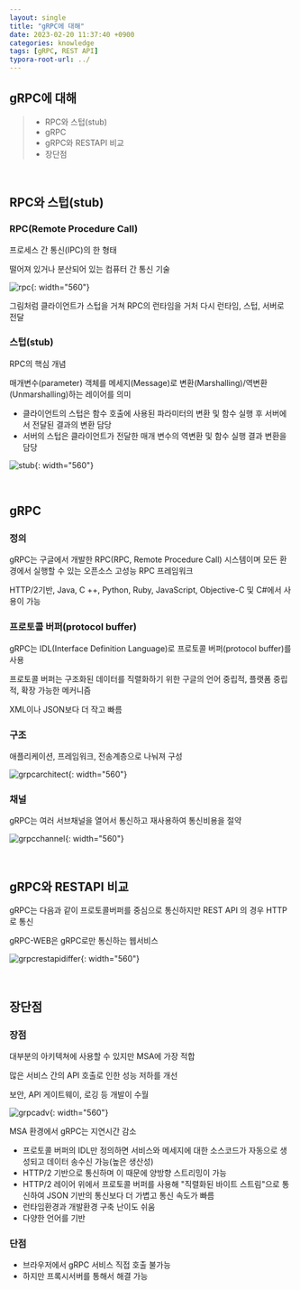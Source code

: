 ```yaml
---
layout: single
title: "gRPC에 대해"
date: 2023-02-20 11:37:40 +0900
categories: knowledge
tags: [gRPC, REST API]
typora-root-url: ../
---
```


## gRPC에 대해
> - RPC와 스텁(stub)
> - gRPC
> - gRPC와 RESTAPI 비교
> - 장단점

<br>

## RPC와 스텁(stub)

### RPC(Remote Procedure Call)

프로세스 간 통신(IPC)의 한 형태

떨어져 있거나 분산되어 있는 컴퓨터 간 통신 기술

![rpc](/images/2023-02-20-about-grpc/rpc.jpg){: width="560"}

그림처럼 클라이언트가 스텁을 거쳐 RPC의 런타임을 거처 다시 런타임, 스텁, 서버로 전달

### 스텁(stub)

RPC의 핵심 개념

매개변수(parameter) 객체를 메세지(Message)로 변환(Marshalling)/역변환(Unmarshalling)하는 레이어를 의미

- 클라이언트의 스텁은 함수 호출에 사용된 파라미터의 변환 및 함수 실행 후 서버에서 전달된 결과의 변환 담당
- 서버의 스텁은 클라이언트가 전달한 매개 변수의 역변환 및 함수 실행 결과 변환을 담당

![stub](/images/2023-02-20-about-grpc/stub.jpg){: width="560"}

<br>

## gRPC

### 정의

gRPC는 구글에서 개발한 RPC(RPC, Remote Procedure Call) 시스템이며 모든 환경에서 실행할 수 있는 오픈소스 고성능 RPC 프레임워크

HTTP/2기반, Java, C ++, Python, Ruby, JavaScript, Objective-C 및 C#에서 사용이 가능

### 프로토콜 버퍼(protocol buffer)

gRPC는 IDL(Interface Definition Language)로 프로토콜 버퍼(protocol buffer)를 사용

프로토콜 버퍼는 구조화된 데이터를 직렬화하기 위한 구글의 언어 중립적, 플랫폼 중립적, 확장 가능한 메커니즘

XML이나 JSON보다 더 작고 빠름

### 구조

애플리케이션, 프레임워크, 전송계층으로 나눠져 구성

![grpcarchitect](/images/2023-02-20-about-grpc/grpcarchitect.png){: width="560"}

### 채널

gRPC는 여러 서브채널을 열어서 통신하고 재사용하여 통신비용을 절약

![grpcchannel](/images/2023-02-20-about-grpc/grpcchannel.png){: width="560"}

<br>

## gRPC와 RESTAPI 비교

gRPC는 다음과 같이 프로토콜버퍼를 중심으로 통신하지만 REST API 의 경우 HTTP로 통신

gRPC-WEB은 gRPC로만 통신하는 웹서비스

![grpcrestapidiffer](/images/2023-02-20-about-grpc/grpcrestapidiffer.png){: width="560"}

<br>

## 장단점

### 장점

대부분의 아키텍쳐에 사용할 수 있지만 MSA에 가장 적합

많은 서비스 간의 API 호출로 인한 성능 저하를 개선

보안, API 게이트웨이, 로깅 등 개발이 수월 

![grpcadv](/images/2023-02-20-about-grpc/grpcadv.png){: width="560"}

MSA 환경에서 gRPC는 지연시간 감소

- 프로토콜 버퍼의 IDL만 정의하면 서비스와 메세지에 대한 소스코드가 자동으로 생성되고 데이터 송수신 가능(높은 생산성)
- HTTP/2 기반으로 통신하며 이 때문에 양방향 스트리밍이 가능
- HTTP/2 레이어 위에서 프로토콜 버퍼를 사용해 "직렬화된 바이트 스트림"으로 통신하여 JSON 기반의 통신보다 더 가볍고 통신 속도가 빠름
- 런타임환경과 개발환경 구축 난이도 쉬움 
- 다양한 언어를 기반

### 단점

- 브라우저에서 gRPC 서비스 직접 호출 불가능
- 하지만 프록시서버를 통해서 해결 가능

<br>
